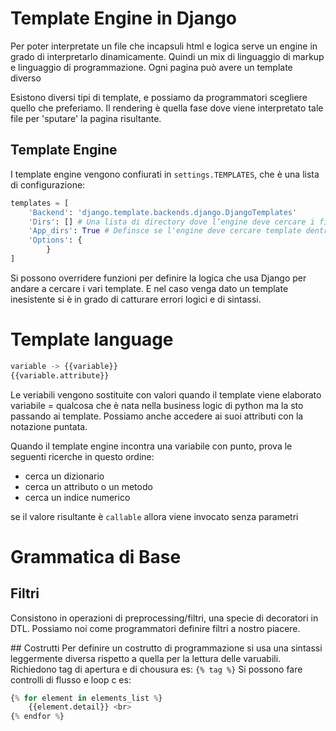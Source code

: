 # Template Engine in Django

Per poter interpretate un file che incapsuli html e logica serve un engine in grado di interpretarlo dinamicamente.
Quindi un mix di linguaggio di markup e linguaggio di programmazione.
Ogni pagina può avere un template diverso

Esistono diversi tipi di template, e possiamo da programmatori scegliere quello che preferiamo.
Il rendering è quella fase dove viene interpretato tale file per 'sputare' la pagina risultante.

## Template Engine

I template engine vengono confiurati in `settings.TEMPLATES`, che è una lista di configurazione:

```python
templates = [
    'Backend': 'django.template.backends.django.DjangoTemplates'
    'Dirs': [] # Una lista di directory dove l’engine deve cercare i file di origine dei template, definiti in ordine di ricerca.
    'App_dirs': True # Definsce se l'engine deve cercare template dentro app installate
    'Options': {
        }
]
```

Si possono overridere funzioni per definire la logica che usa Django per andare a cercare i vari template.
E nel caso venga dato un template inesistente si è in grado di catturare errori logici e di sintassi.

# Template language

```python
variable -> {{variable}}
{{variable.attribute}}
```

Le veriabili vengono sostituite con valori quando il template viene elaborato
variabile = qualcosa che è nata nella business logic di python ma la sto passando ai template.
Possiamo anche accedere ai suoi attributi con la notazione puntata.

Quando il template engine incontra una variabile con punto, prova le seguenti ricerche in questo ordine:

- cerca un dizionario
- cerca un attributo o un metodo
- cerca un indice numerico

se il valore risultante è `callable` allora viene invocato senza parametri

# Grammatica di Base

## Filtri

Consistono in operazioni di preprocessing/filtri, una specie di decoratori in DTL.
Possiamo noi come programmatori definire filtri a nostro piacere.

## Costrutti
Per definire un costrutto di programmazione si usa una sintassi leggermente diversa rispetto a quella per la lettura delle varuabili.
Richiedono tag di apertura e di chousura es: `{% tag %}`
Si possono fare controlli di flusso e loop c
es:

```python
{% for element in elements_list %}
    {{element.detail}} <br>
{% endfor %}
```
